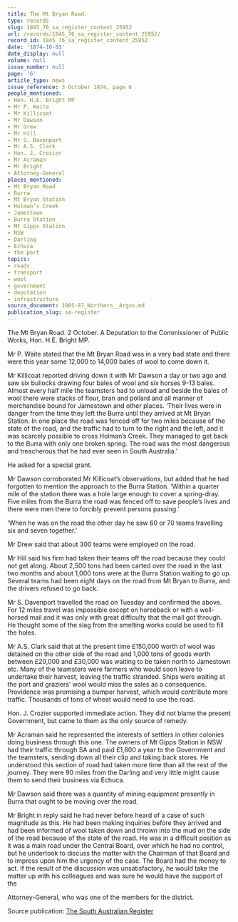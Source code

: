```yaml
---
title: The Mt Bryan Road.
type: records
slug: 1845_76_sa_register_content_25952
url: /records/1845_76_sa_register_content_25952/
record_id: 1845_76_sa_register_content_25952
date: '1874-10-03'
date_display: null
volume: null
issue_number: null
page: '6'
article_type: news
issue_reference: 3 October 1874, page 6
people_mentioned:
- Hon. H.E. Bright MP
- Mr P. Waite
- Mr Killicoat
- Mr Dawson
- Mr Drew
- Mr Hill
- Mr S. Davenport
- Mr A.S. Clark
- Hon. J. Crozier
- Mr Acraman
- Mr Bright
- Attorney-General
places_mentioned:
- Mt Bryan Road
- Burra
- Mt Bryan Station
- Holman’s Creek
- Jamestown
- Burra Station
- Mt Gipps Station
- NSW
- Darling
- Echuca
- the port
topics:
- roads
- transport
- wool
- government
- deputation
- infrastructure
source_document: 1985-87_Northern__Argus.md
publication_slug: sa-register
---
```


The Mt Bryan Road.  2 October.  A Deputation to the Commissioner of Public Works, Hon. H.E. Bright MP.

Mr P. Waite stated that the Mt Bryan Road was in a very bad state and there were this year some 12,000 to 14,000 bales of wool to come down it.

Mr Killicoat reported driving down it with Mr Dawson a day or two ago and saw six bullocks drawing four bales of wool and six horses 9-13 bales.  Almost every half mile the teamsters had to unload and beside the bales of wool there were stacks of flour, bran and pollard and all manner of merchandise bound for Jamestown and other places.  ‘Their lives were in danger from the time they left the Burra until they arrived at Mt Bryan Station.  In one place the road was fenced off for two miles because of the state of the road, and the traffic had to turn to the right and the left, and it was scarcely possible to cross Holman’s Creek.  They managed to get back to the Burra with only one broken spring.  The road was the most dangerous and treacherous that he had ever seen in South Australia.’

He asked for a special grant.

Mr Dawson corroborated Mr Killicoat’s observations, but added that he had forgotten to mention the approach to the Burra Station.  ‘Within a quarter mile of the station there was a hole large enough to cover a spring-dray.  Five miles from the Burra the road was fenced off to save people’s lives and there were men there to forcibly prevent persons passing.’

‘When he was on the road the other day he saw 60 or 70 teams travelling six and seven together.’

Mr Drew said that about 300 teams were employed on the road.

Mr Hill said his firm had taken their teams off the road because they could not get along.  About 2,500 tons had been carted over the road in the last two months and about 1,000 tons were at the Burra Station waiting to go up.  Several teams had been eight days on the road from Mt Bryan to Burra, and the drivers refused to go back.

Mr S. Davenport travelled the road on Tuesday and confirmed the above.  For 12 miles travel was impossible except on horseback or with a well-horsed mail and it was only with great difficulty that the mail got through.  He thought some of the slag from the smelting works could be used to fill the holes.

Mr A.S. Clark said that at the present time £150,000 worth of wool was detained on the other side of the road and 1,000 tons of goods worth between £20,000 and £30,000 was waiting to be taken north to Jamestown etc.  Many of the teamsters were farmers who would soon leave to undertake their harvest, leaving the traffic stranded.  Ships were waiting at the port and graziers’ wool would miss the sales as a consequence.  Providence was promising a bumper harvest, which would contribute more traffic.  Thousands of tons of wheat would need to use the road.

Hon. J. Crozier supported immediate action.  They did not blame the present Government, but came to them as the only source of remedy.

Mr Acraman said he represented the interests of settlers in other colonies doing business through this one.  The owners of Mt Gipps Station in NSW had their traffic through SA and paid £1,800 a year to the Government and the teamsters, sending down all their clip and taking back stores.  He understood this section of road had taken more time than all the rest of the journey.  They were 90 miles from the Darling and very little might cause them to send their business via Echuca.

Mr Dawson said there was a quantity of mining equipment presently in Burra that ought to be moving over the road.

Mr Bright in reply said he had never before heard of a case of such magnitude as this.  He had been making inquiries before they arrived and had been informed of wool taken down and thrown into the mud on the side of the road because of the state of the road.  He was in a difficult position as it was a main road under the Central Board, over which he had no control, but he undertook to discuss the matter with the Chairman of that Board and to impress upon him the urgency of the case.  The Board had the money to act.  If the result of the discussion was unsatisfactory, he would take the matter up with his colleagues and was sure he would have the support of the

Attorney-General, who was one of the members for the district.

Source publication: [The South Australian Register](/publications/sa-register/)
